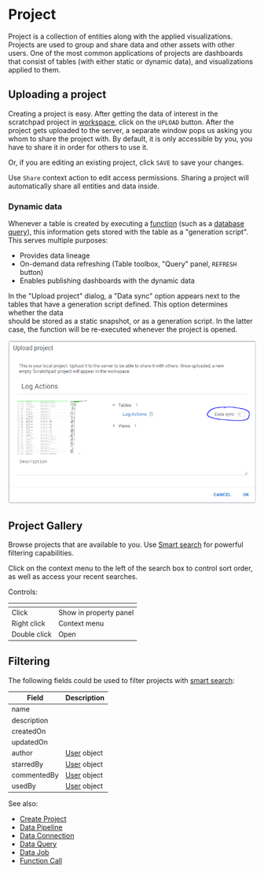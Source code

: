 <!-- TITLE: Project -->
<!-- SUBTITLE: -->

# Project

Project is a collection of entities along with the applied visualizations.
Projects are used to group and share data and other assets with other users. One of the most
common applications of projects are dashboards that consist of tables (with either
static or dynamic data), and visualizations applied to them.

## Uploading a project

Creating a project is easy. After getting the data of interest in the scratchpad project in [workspace](workspace.md),
click on the `UPLOAD` button. After the project gets uploaded to the server, a separate 
window pops us asking you whom to share the project with. By default, it is only accessible by you,
you have to share it in order for others to use it.

Or, if you are editing an existing project, click `SAVE` to save your changes.

Use `Share` context action to edit access permissions. Sharing a project will 
automatically share all entities and data inside.

### Dynamic data

Whenever a table is created by executing a [function](../overview/functions) 
(such as a [database query](../access/data-query.md)), this information gets stored 
with the table as a "generation script". This serves multiple purposes:
* Provides data lineage
* On-demand data refreshing (Table toolbox, "Query" panel, `REFRESH` button)
* Enables publishing dashboards with the dynamic data
  
In the "Upload project" dialog, a "Data sync" option appears next to the tables
that have a generation script defined. This option determines whether the data  
should be stored as a static snapshot, or as a generation script.
In the latter case, the function will be re-executed whenever the project is opened.     

![](project-upload-data-sync.png)

## Project Gallery

Browse projects that are available to you. 
Use [Smart search](smart-search.md) for powerful
filtering capabilities.

Click on the context menu to the left of the search box to control sort 
order, as well as access your recent searches.

Controls:

| []()           |              |
|----------------|--------------|
| Click          | Show in property panel |
| Right click    | Context menu |
| Double click   | Open         |

## Filtering

The following fields could be used to filter projects with [smart search](smart-search.md):

| Field        | Description                                 |
|--------------|---------------------------------------------|
| name         |                                             |
| description  |                                             |
| createdOn    |                                             |
| updatedOn    |                                             |
| author       | [User](../govern/user.md) object            |
| starredBy    | [User](../govern/user.md) object            |
| commentedBy  | [User](../govern/user.md) object            |
| usedBy       | [User](../govern/user.md) object            |

See also:

  * [Create Project](create-project.md)
  * [Data Pipeline](../access/data-pipeline.md)
  * [Data Connection](../access/data-connection.md)
  * [Data Query](../access/data-query.md)
  * [Data Job](../access/data-job.md)
  * [Function Call](functions/function-call.md)
